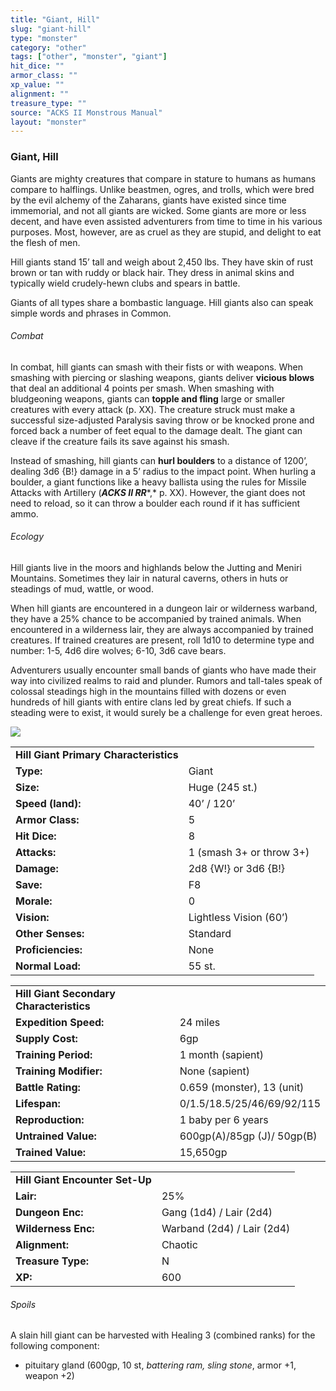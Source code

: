 ```yaml
---
title: "Giant, Hill"
slug: "giant-hill"
type: "monster"
category: "other"
tags: ["other", "monster", "giant"]
hit_dice: ""
armor_class: ""
xp_value: ""
alignment: ""
treasure_type: ""
source: "ACKS II Monstrous Manual"
layout: "monster"
---
```


### Giant, Hill

Giants are mighty creatures that compare in stature to humans as humans compare to halflings.
Unlike beastmen, ogres, and trolls, which were bred by the evil alchemy of the Zaharans, giants have
existed since time immemorial, and not all giants are wicked. Some giants are more or less decent,
and have even assisted adventurers from time to time in his various purposes. Most, however, are as
cruel as they are stupid, and delight to eat the flesh of men.

Hill giants stand 15’ tall and weigh about 2,450 lbs. They have skin of rust brown or tan with
ruddy or black hair. They dress in animal skins and typically wield crudely-hewn clubs and spears in
battle.

Giants of all types share a bombastic language. Hill giants also can speak simple words and phrases
in Common.

###### Combat

In combat, hill giants can smash with their fists or with weapons. When smashing with piercing or
slashing weapons, giants deliver **vicious blows** that deal an additional 4 points per smash. When
smashing with bludgeoning weapons, giants can **topple and fling** large or smaller creatures with
every attack (p. XX). The creature struck must make a successful size-adjusted Paralysis saving
throw or be knocked prone and forced back a number of feet equal to the damage dealt. The giant can
cleave if the creature fails its save against his smash.

Instead of smashing, hill giants can **hurl boulders** to a distance of 1200’, dealing 3d6 {B!}
damage in a 5’ radius to the impact point. When hurling a boulder, a giant functions like a heavy
ballista using the rules for Missile Attacks with Artillery (***ACKS II RR****,* p. XX). However,
the giant does not need to reload, so it can throw a boulder each round if it has sufficient ammo.

###### Ecology

Hill giants live in the moors and highlands below the Jutting and Meniri Mountains. Sometimes they
lair in natural caverns, others in huts or steadings of mud, wattle, or wood.

When hill giants are encountered in a dungeon lair or wilderness warband, they have a 25% chance to
be accompanied by trained animals. When encountered in a wilderness lair, they are always
accompanied by trained creatures. If trained creatures are present, roll 1d10 to determine type and
number: 1-5, 4d6 dire wolves; 6-10, 3d6 cave bears.

Adventurers usually encounter small bands of giants who have made their way into civilized realms
to raid and plunder. Rumors and tall-tales speak of colossal steadings high in the mountains filled
with dozens or even hundreds of hill giants with entire clans led by great chiefs. If such a
steading were to exist, it would surely be a challenge for even great heroes.

![](data:image/png;base64...)

|  |  |
| --- | --- |
| **Hill Giant Primary Characteristics** | |
| **Type:** | Giant |
| **Size:** | Huge (245 st.) |
| **Speed (land):** | 40’ / 120’ |
| **Armor Class:** | 5 |
| **Hit Dice:** | 8 |
| **Attacks:** | 1 (smash 3+ or throw 3+) |
| **Damage:** | 2d8 {W!} or 3d6 {B!} |
| **Save:** | F8 |
| **Morale:** | 0 |
| **Vision:** | Lightless Vision (60’) |
| **Other Senses:** | Standard |
| **Proficiencies:** | None |
| **Normal Load:** | 55 st. |

|  |  |
| --- | --- |
| **Hill Giant Secondary Characteristics** | |
| **Expedition Speed:** | 24 miles |
| **Supply Cost:** | 6gp |
| **Training Period:** | 1 month (sapient) |
| **Training Modifier:** | None (sapient) |
| **Battle Rating:** | 0.659 (monster), 13 (unit) |
| **Lifespan:** | 0/1.5/18.5/25/46/69/92/115 |
| **Reproduction:** | 1 baby per 6 years |
| **Untrained Value:** | 600gp(A)/85gp (J)/ 50gp(B) |
| **Trained Value:** | 15,650gp |

|  |  |
| --- | --- |
| **Hill Giant Encounter Set-Up** | |
| **Lair:** | 25% |
| **Dungeon Enc:** | Gang (1d4) / Lair (2d4) |
| **Wilderness Enc:** | Warband (2d4) / Lair (2d4) |
| **Alignment:** | Chaotic |
| **Treasure Type:** | N |
| **XP:** | 600 |

###### Spoils

A slain hill giant can be harvested with Healing 3 (combined ranks) for the following component:

* pituitary gland (600gp, 10 st, *battering ram, sling stone*, armor +1, weapon +2)
